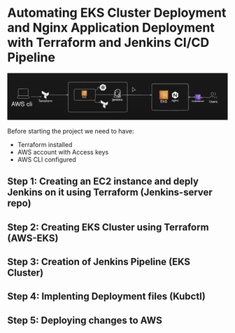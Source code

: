 # Automating EKS Cluster Deployment and Nginx Application Deployment with Terraform and Jenkins CI/CD Pipeline
![screenshot](project.png)

Before starting the project we need to have:
- Terraform installed
- AWS account with Access keys
- AWS CLI configured

## Step 1: Creating an EC2 instance and deply Jenkins on it using Terraform (Jenkins-server repo)
## Step 2: Creating EKS Cluster using Terraform (AWS-EKS)
## Step 3: Creation of Jenkins Pipeline (EKS Cluster)
## Step 4: Implenting Deployment files (Kubctl)
## Step 5: Deploying changes to AWS
